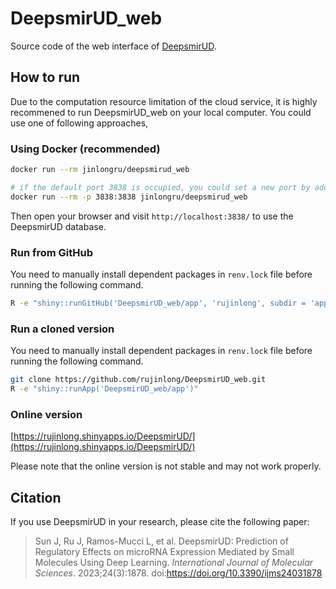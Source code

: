 # DeepsmirUD_web

<!-- badges: start -->
<!-- badges: end -->

Source code of the web interface of [DeepsmirUD](https://github.com/2003100127/deepsmirud).

## How to run

Due to the computation resource limitation of the cloud service, it is
highly recommened to run DeepsmirUD_web on your local computer. You
could use one of following approaches,

### Using Docker (recommended)

``` sh
docker run --rm jinlongru/deepsmirud_web

# if the default port 3838 is occupied, you could set a new port by adding `-p` option
docker run --rm -p 3838:3838 jinlongru/deepsmirud_web
```

Then open your browser and visit `http://localhost:3838/` to use the DeepsmirUD database.

### Run from GitHub

You need to manually install dependent packages in `renv.lock` file before running the following command.

``` sh
R -e "shiny::runGitHub('DeepsmirUD_web/app', 'rujinlong', subdir = 'app')"
```

### Run a cloned version

You need to manually install dependent packages in `renv.lock` file before running the following command.

``` sh
git clone https://github.com/rujinlong/DeepsmirUD_web.git
R -e "shiny::runApp('DeepsmirUD_web/app')"
```

### Online version

[https://rujinlong.shinyapps.io/DeepsmirUD/](https://rujinlong.shinyapps.io/DeepsmirUD/)

Please note that the online version is not stable and may not work properly.

## Citation

If you use DeepsmirUD in your research, please cite the following paper:

> Sun J, Ru J, Ramos-Mucci L, et al. DeepsmirUD: Prediction of Regulatory Effects on microRNA Expression Mediated by Small Molecules Using Deep Learning. *International Journal of Molecular Sciences*. 2023;24(3):1878. doi:https://doi.org/10.3390/ijms24031878
